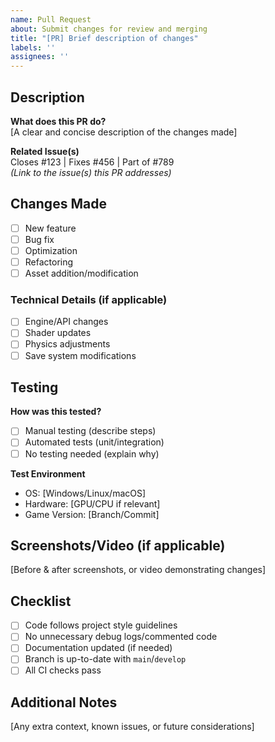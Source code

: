 ```yaml
---
name: Pull Request
about: Submit changes for review and merging
title: "[PR] Brief description of changes"
labels: ''
assignees: ''
---
```


## Description
**What does this PR do?**  
[A clear and concise description of the changes made]

**Related Issue(s)**  
Closes #123 | Fixes #456 | Part of #789  
*(Link to the issue(s) this PR addresses)*

## Changes Made
- [ ] New feature  
- [ ] Bug fix  
- [ ] Optimization  
- [ ] Refactoring  
- [ ] Asset addition/modification  

### Technical Details (if applicable)
- [ ] Engine/API changes  
- [ ] Shader updates  
- [ ] Physics adjustments  
- [ ] Save system modifications  

## Testing
**How was this tested?**  
- [ ] Manual testing (describe steps)  
- [ ] Automated tests (unit/integration)  
- [ ] No testing needed (explain why)  

**Test Environment**  
- OS: [Windows/Linux/macOS]  
- Hardware: [GPU/CPU if relevant]  
- Game Version: [Branch/Commit]  

## Screenshots/Video (if applicable)
[Before & after screenshots, or video demonstrating changes]

## Checklist
- [ ] Code follows project style guidelines  
- [ ] No unnecessary debug logs/commented code  
- [ ] Documentation updated (if needed)  
- [ ] Branch is up-to-date with `main`/`develop`  
- [ ] All CI checks pass  

## Additional Notes  
[Any extra context, known issues, or future considerations]